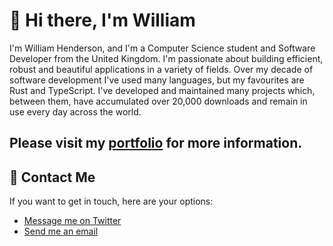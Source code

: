 # 👋 Hi there, I'm William
I'm William Henderson, and I'm a Computer Science student and Software Developer from the United Kingdom. I'm passionate about building efficient, robust and beautiful applications in a variety of fields. Over my decade of software development I've used many languages, but my favourites are Rust and TypeScript. I've developed and maintained many projects which, between them, have accumulated over 20,000 downloads and remain in use every day across the world.

## Please visit my [portfolio](https://whenderson.dev) for more information.

## 💬 Contact Me
If you want to get in touch, here are your options:
- [Message me on Twitter](https://twitter.com/hxswell)
- [Send me an email](mailto:hello@whenderson.dev)
